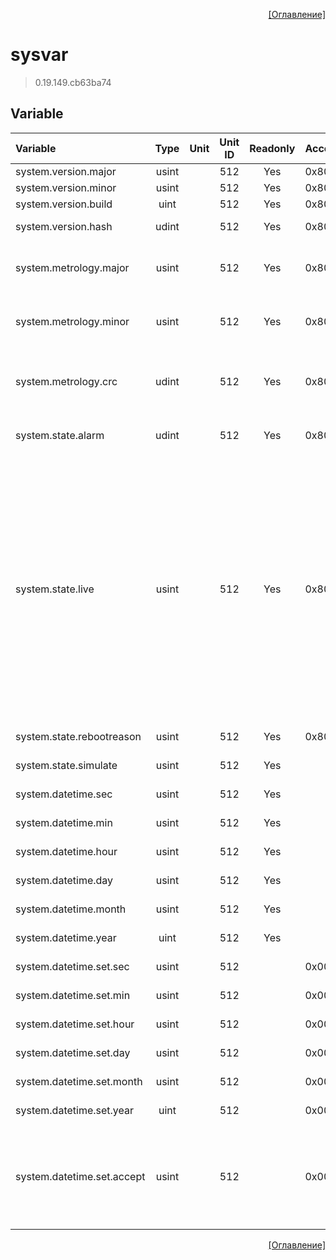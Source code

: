 <p align='right'><a href='index.html'>[Оглавление]</a></p>

# sysvar
> 0.19.149.cb63ba74

## Variable
Variable | Type | Unit | Unit ID | Readonly | Access | Comment
:-- |:--:|:--:|:--:|:--:|:-- |:--
system.version.major | usint |  | 512 | Yes | 0x80000000 | Версия ПО
system.version.minor | usint |  | 512 | Yes | 0x80000000 | Подверсия ПО
system.version.build | uint |  | 512 | Yes | 0x80000000 | Номер сборки
system.version.hash | udint |  | 512 | Yes | 0x80000000 | Контрольная сумма сборки
system.metrology.major | usint |  | 512 | Yes | 0x80000000 | Версия метрологически значимой части ПО
system.metrology.minor | usint |  | 512 | Yes | 0x80000000 | Подверсия метрологически значимой части ПО
system.metrology.crc | udint |  | 512 | Yes | 0x80000000 | Контрольная сумма метрологически значимой части ПО
system.state.alarm | udint |  | 512 | Yes | 0x80000000 | Количество не квитированных аварий
system.state.live | usint |  | 512 | Yes | 0x80000000 | Статус:<br/>0: Не определенный статус<br/>1: Система загружается<br/>2: Система в режиме COLD-START<br/>3: Система в режиме загрузки нарастающих<br/>4: Система в режиме загрузки уставок<br/>5: Система работает<br/>255: Система в режиме HALT<br/>
system.state.rebootreason | usint |  | 512 | Yes | 0x80000000 | Причина перезагрузки
system.state.simulate | usint |  | 512 | Yes |   | Флаг симуляции системы
system.datetime.sec | usint |  | 512 | Yes |   | Текущее время. Секунды
system.datetime.min | usint |  | 512 | Yes |   | Текущее время. Минуты
system.datetime.hour | usint |  | 512 | Yes |   | Текущее время. Часы
system.datetime.day | usint |  | 512 | Yes |   | Текущее время. День
system.datetime.month | usint |  | 512 | Yes |   | Текущее время. Месяц
system.datetime.year | uint |  | 512 | Yes |   | Текущее время. Год
system.datetime.set.sec | usint |  | 512 |  | 0x00020000 | Установить время. Секунды
system.datetime.set.min | usint |  | 512 |  | 0x00020000 | Установить время. Минуты
system.datetime.set.hour | usint |  | 512 |  | 0x00020000 | Установить время. Часы
system.datetime.set.day | usint |  | 512 |  | 0x00020000 | Установить время. День
system.datetime.set.month | usint |  | 512 |  | 0x00020000 | Установить время. Месяц
system.datetime.set.year | uint |  | 512 |  | 0x00020000 | Установить время. Год
system.datetime.set.accept | usint |  | 512 |  | 0x00020000 | Команда установить время:<br/>0 - нет действия<br/>1 - применить установленное время


<p align='right'><a href='index.html'>[Оглавление]</a></p>


